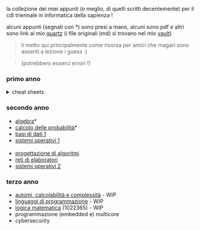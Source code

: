 la collezione dei miei appunti (o meglio, di quelli scritti decentemente) per il cdl triennale in informatica della sapienza ! 

alcuni appunti (segnati con *) sono presi a mano, alcuni sono pdf e altri sono link al mio [quartz](https://aglaianorza.github.io/notesig/) (i file originali (md) si trovano nel mio [vault](https://github.com/AglaiaNorza/obsidian-vault))

> li metto qui principalmente come risorsa per amici che magari sono assenti a lezione i guess :)
 
> (potrebbero esserci errori !)

### primo anno
<details>
    <summary>cheat sheets</summary>
    <br>

(le mie '**cheat sheets**' !! - contengono le informazioni principali che mi servivano per gli esami, esercizi spiegati, e qualche tip (sono un po' disordinate))

- [progettazione di sistemi digitali](../../raw/main/primo%20anno/psd%20cheat%20sheet.pdf) - (tipi di esercizi d'esame della prof.ssa Massini - e la relativa teoria -, spiegati)
- [calcolo differenziale](../../raw/main/primo%20anno/calcdiff%20cheat%20sheet.pdf) - (formule necessarie ed esempi di esercizi)
- [architettura degli elaboratori](../../raw/main/primo%20anno/arch%20cheat%20sheet.pdf) - (principalmente tips su come svolgere gli esercizi)
</details>

### secondo anno

- [algebra](../../raw/main/secondo%20anno/algebra.pdf)*
- [calcolo delle probabilità](../../raw/main/secondo%20anno/calcolo%20delle%20probabilità.pdf)* 
- [basi di dati 1](https://aglaianorza.github.io/notesig/vault/basi-di-dati-1/basi-di-dati-1)
- [sistemi operativi 1](https://aglaianorza.github.io/notesig/vault/sistemi-operativi-1/sistemi-operativi-1)
<br></br> <!-- ik /br is not a thing, but it doesn't register the md after it without it -->
- [progettazione di algoritmi](https://aglaianorza.github.io/notesig/vault/progettazione-di-algoritmi/progettazione-di-algoritmi)
- [reti di elaboratori](https://aglaianorza.github.io/notesig/vault/reti-di-elaboratori/reti-di-elaboratori)
- [sistemi operativi 2](https://aglaianorza.github.io/notesig/vault/sistemi-operativi-2/sistemi-operativi-2)

### terzo anno 
- [automi, calcolabilità e complessità](../../raw/main/terzo%20anno/automi.pdf) -  WIP 
- [linguaggi di programmazione](../../raw/main/terzo%20anno/linguaggi%20di%20programmmazione.pdf) - WIP
- [logica matematica](../../raw/main/terzo%20anno/logica%20matematica.pdf) (1022365) -  WIP
- programmazione (embedded e) multicore
- cybersecurity
